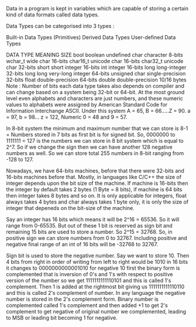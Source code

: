 Data in a program is kept in variables which are capable of storing a certain kind of data formats called data types.

Data Types can be categorised into 3 types :

Built-in Data Types (Primitives)
Derived Data Types
User-defined Data Types


DATA TYPE	MEANING	SIZE
bool	boolean	undefined
char	character	8-bits
wchar_t	wide char	16-bits
char16_t	unicode char	16-bits
char32_t	unicode char	32-bits
short	short integer	16-bits
int	integer	16-bits
long	long-integer	32-bits
long long	very-long integer	64-bits
unsigned char	single-precision	32-bits
float	double-precision	64-bits
double	double-precision	10/16 bytes
Note : Number of bits each data type takes also depends on compiler and can change based on a system being 32-bit or 64-bit.
At the most ground level even alphabets and characters are just numbers, and these numeric values to alphabets were assigned by American Standard Code for Information Interchange ASCII. Under this system A = 65, B = 66.....Z = 90. a = 97, b = 98... z = 122, Numeric 0 = 48 and 9 = 57.

In 8-bit system the minimum and maximum number that we can store is 8-1 = Numbers stored in 7 bits as first bit is for signed bit. So, 0000000 to 1111111 = 127 is the numbers we can store in 8 bit system which is equal to 2^7. So if we change the sign then we can have another 128 negative numbers as well. So we can store total 255 numbers in 8-bit ranging from -128 to 127.

Nowadays, we have 64-bits machines, before that there were 32-bits and 16-bits machines before that. Mostly, in languages like C/C++ the size of integer depends upon the bit size of the machine. If machine is 16-bits then the integer by default takes 2 bytes (1 Byte = 8 bits), if machine is 64 bits then integer takes 8 bytes and so on. It is only applicable for integers, float always takes 4 bytes and char always takes 1 byte only, it is only the size of integer that depeneds on the bit-size of the machine.

Say an integer has 16 bits which means it will be 2^16 = 65536. So it will range from 0-65535. But out of these 1 bit is reserved as sign bit and remaining 15 bits are used to store a number. So 2^15 = 32768. So, in positive sign we can store numbers from 0 to 32767. Including positive and negative final range of an int of 16 bits will be -32768 to 32767.

Sign bit is used to store the negative number. Say we want to store 10. Then 4 bits from right in order of writing from left to right would be 1010 in 16 bits it changes to 0000000000001010 for negative 10 first the binary form is complemented that is inversion of 0's and 1's with respect to positive version of the number so we get 1111111111110101 and this is called 1's complement. Then 1 is added at the rightmost bit giving us 1111111111110110 and this is called 2's complement of number. In any language the negative number is stored in the 2's complement form. Binary number is complemented called 1's complement and then added +1 to get 2's complement to get negative of original number we complemented, leading to MSB or leading bit becoming 1 for negative.
